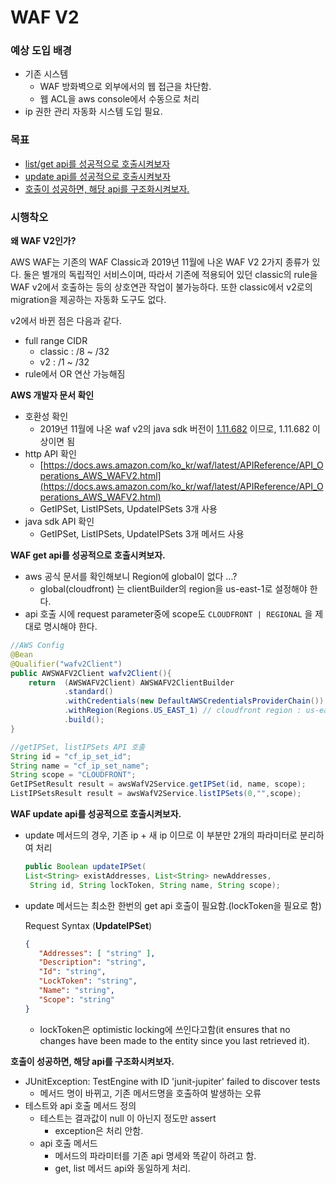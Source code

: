 # WAF V2

### 예상 도입 배경

- 기존 시스템
    - WAF 방화벽으로 외부에서의 웹 접근을 차단함.
    - 웹 ACL을 aws console에서 수동으로 처리
- ip 권한 관리 자동화 시스템 도입 필요.

### 목표

- [list/get api를 성공적으로 호출시켜보자](https://www.notion.so/WAF-V2-d858e553cf0a4f9f9755d9d02fdb215e)
- [update api를 성공적으로 호출시켜보자](https://www.notion.so/WAF-V2-d858e553cf0a4f9f9755d9d02fdb215e)
- [호출이 성공하면, 해당 api를 구조화시켜보자.](https://www.notion.so/WAF-V2-d858e553cf0a4f9f9755d9d02fdb215e)

### 시행착오

**왜 WAF V2인가?**

AWS WAF는 기존의 WAF Classic과 2019년 11월에 나온 WAF V2 2가지 종류가 있다. 둘은 별개의 독립적인 서비스이며, 따라서 기존에 적용되어 있던 classic의 rule을 WAF v2에서 호출하는 등의 상호연관 작업이 불가능하다. 또한 classic에서 v2로의 migration을 제공하는 자동화 도구도 없다.

 v2에서 바뀐 점은 다음과 같다.

- full range CIDR
    - classic : /8 ~ /32
    - v2 : /1 ~ /32
- rule에서 OR 연산 가능해짐

**AWS 개발자 문서 확인**

- 호환성 확인
    - 2019년 11월에 나온 waf v2의 java sdk 버전이 [1.11.682](https://mvnrepository.com/artifact/com.amazonaws/aws-java-sdk-wafv2/1.11.682) 이므로, 1.11.682 이상이면 됨
- http API 확인
    - [https://docs.aws.amazon.com/ko_kr/waf/latest/APIReference/API_Operations_AWS_WAFV2.html](https://docs.aws.amazon.com/ko_kr/waf/latest/APIReference/API_Operations_AWS_WAFV2.html)
    - GetIPSet, ListIPSets, UpdateIPSets 3개 사용
- java sdk API 확인
    - GetIPSet, ListIPSets, UpdateIPSets 3개 메서드 사용

**WAF get api를 성공적으로 호출시켜보자.**

- aws 공식 문서를 확인해보니 Region에 global이 없다 ...?
    - global(cloudfront) 는 clientBuilder의 region을 us-east-1로 설정해야 한다.
- api 호출 시에 request parameter중에 scope도 `CLOUDFRONT | REGIONAL` 을 제대로 명시해야 한다.

```java
//AWS Config
@Bean
@Qualifier("wafv2Client")
public AWSWAFV2Client wafv2Client(){
    return  (AWSWAFV2Client) AWSWAFV2ClientBuilder
            .standard()
            .withCredentials(new DefaultAWSCredentialsProviderChain())
            .withRegion(Regions.US_EAST_1) // cloudfront region : us-east-1
            .build();
}

//getIPSet, listIPSets API 호출
String id = "cf_ip_set_id";
String name = "cf_ip_set_name";
String scope = "CLOUDFRONT";
GetIPSetResult result = awsWafV2Service.getIPSet(id, name, scope);
ListIPSetsResult result = awsWafV2Service.listIPSets(0,"",scope);

```

**WAF update api를 성공적으로 호출시켜보자.**

- update 메서드의 경우, 기존 ip + 새 ip 이므로 이 부분만 2개의 파라미터로 분리하여 처리
    
    ```java
    public Boolean updateIPSet(
    List<String> existAddresses, List<String> newAddresses,
     String id, String lockToken, String name, String scope);
    ```
    

- update 메서드는 최소한 한번의 get api 호출이 필요함.(lockToken을 필요로 함)
    
    Request Syntax (**UpdateIPSet**)
    
    ```json
    {
       "Addresses": [ "string" ],
       "Description": "string",
       "Id": "string",
       "LockToken": "string",
       "Name": "string",
       "Scope": "string"
    }
    ```
    
    - lockToken은 optimistic locking에 쓰인다고함(it ensures that no changes have been made to the entity since you last retrieved it).
    

**호출이 성공하면, 해당 api를 구조화시켜보자.**

- JUnitException: TestEngine with ID 'junit-jupiter' failed to discover tests
    - 메서드 명이 바뀌고, 기존 메서드명을 호출하여 발생하는 오류
- 테스트와 api 호출 메서드 정의
    - 테스트는 결과값이 null 이 아닌지 정도만 assert
        - exception은 처리 안함.
    - api 호출 메서드
        - 메서드의 파라미터를 기존 api 명세와 똑같이 하려고 함.
        - get, list 메서드 api와 동일하게 처리.